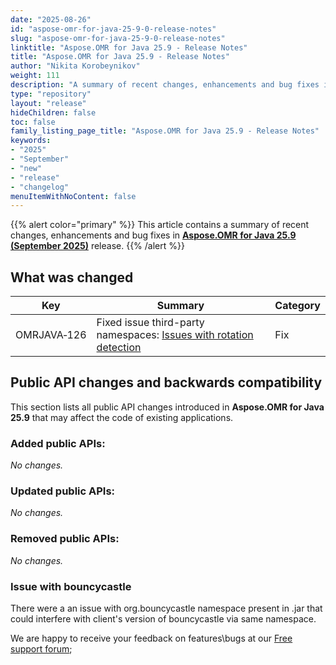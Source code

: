 ```yaml
---
date: "2025-08-26"
id: "aspose-omr-for-java-25-9-0-release-notes"
slug: "aspose-omr-for-java-25-9-0-release-notes"
linktitle: "Aspose.OMR for Java 25.9 - Release Notes"
title: "Aspose.OMR for Java 25.9 - Release Notes"
author: "Nikita Korobeynikov"
weight: 111
description: "A summary of recent changes, enhancements and bug fixes in Aspose.OMR for Java 25.9 (September 2025) release."
type: "repository"
layout: "release"
hideChildren: false
toc: false
family_listing_page_title: "Aspose.OMR for Java 25.9 - Release Notes"
keywords:
- "2025"
- "September"
- "new"
- "release"
- "changelog"
menuItemWithNoContent: false
---
```


{{% alert color="primary" %}}
This article contains a summary of recent changes, enhancements and bug fixes in [**Aspose.OMR for Java 25.9 (September 2025)**](https://releases.aspose.com/java/repo/com/aspose/aspose-omr/25.8/) release.
{{% /alert %}}

## What was changed

Key | Summary | Category
--- | ------- | --------
OMRJAVA&#8209;126 | Fixed issue third-party namespaces: [Issues with rotation detection](#issue-with-bouncycastle) | Fix

## Public API changes and backwards compatibility

This section lists all public API changes introduced in **Aspose.OMR for Java 25.9** that may affect the code of existing applications.

### Added public APIs:

_No changes._

### Updated public APIs:

_No changes._

### Removed public APIs:

_No changes._

### Issue with bouncycastle
There were a an issue with org.bouncycastle namespace present in .jar that could interfere with client's version of bouncycastle via same namespace.

We are happy to receive your feedback on features\bugs at our [Free support forum](https://forum.aspose.com/c/omr/38);




